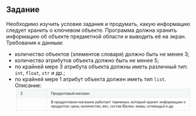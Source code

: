 ## Задание
Необходимо изучить условие задания и продумать, какую информацию следует хранить о ключевом объекте. Программа должна хранить информацию об объекте предметной области и выводить её на экран.
Требования к данным:
- количество объектов (элементов словаря) должно быть не менее 3;
- количество атрибутов объекта должно быть не менее 5;
- по крайней мере 3 атрибута объекта должны иметь различный тип: `int`, `float`, `str` и др.;
- по крайней мере 1 атрибут объекта должен иметь тип `list`.
Описание:
![](assets/task.png)
